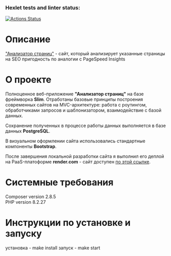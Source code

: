 ### Hexlet tests and linter status:
[![Actions Status](https://github.com/Evgenqwerty/php-project-9/actions/workflows/hexlet-check.yml/badge.svg)](https://github.com/Evgenqwerty/php-project-9/actions)  

# Описание

["Анализатор страниц"](https://php-project-9-lpp2.onrender.com) - сайт, который анализирует указанные страницы на SEO пригодность по аналогии с PageSpeed Insights

# О проекте

Полноценное веб-приложение **"Анализатор страниц"** на базе фреймворка **Slim**. Отработаны базовые принципы построения современных сайтов на MVC-архитектуре: работа с роутингом, обработчиками запросов и шаблонизатором, взаимодействие с базой данных.

Сохранение полученных в процессе работы данных выполняется в базе данных **PostgreSQL**.

В визуальном оформлении сайта использовались стандартные компоненты **Bootstrap**.

После завершения локальной разработки сайта я выполнил его деплой на PaaS-платоформе **render.com** - сайт доступен [по этой ссылке](https://php-project-9-lpp2.onrender.com).

# Системные требования

Composer version 2.8.5  
PHP version 8.2.27

# Инструкции по установке и запуску

установка - make install
запуск - make start